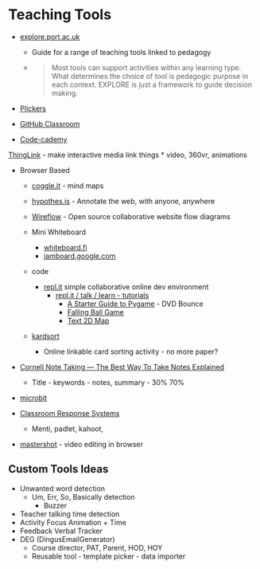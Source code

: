 Teaching Tools
==============

* [explore.port.ac.uk](https://explore.port.ac.uk)
    * Guide for a range of teaching tools linked to pedagogy
    * > Most tools can support activities within any learning type. What determines the choice of tool is pedagogic purpose in each context. EXPLORE is just a framework to guide decision making.

* [Plickers](https://get.plickers.com/)
* [GitHub Classroom](https://classroom.github.com/)

* [Code-cademy](https://www.codecademy.com/)

[ThingLink](https://www.thinglink.com/) - make interactive media link things
    * video, 360vr, animations

* Browser Based
    * [coggle.it](https://coggle.it/) - mind maps
    * [hypothes.is](https://web.hypothes.is/) - Annotate the web, with anyone, anywhere
    * [Wireflow](https://wireflow.co/) - Open source collaborative website flow diagrams
    * Mini Whiteboard
        * [whiteboard.fi](https://whiteboard.fi/)
        * [jamboard.google.com](https://jamboard.google.com/)
    * code
        * [repl.it](https://repl.it/) simple collaborative online dev environment
            * [repl.it / talk / learn - tutorials](https://repl.it/talk/learn)
                * [A Starter Guide to Pygame](https://repl.it/talk/learn/A-Starter-Guide-to-Pygame/11741) - DVD Bounce
                * [Falling Ball Game](https://repl.it/talk/learn/Make-your-first-Pygame/11773)
                * [Text 2D Map](https://repl.it/talk/learn/2D-console-games-tutorial/33813)

    * [kardsort](https://study.kardsort.com/going-backwards-to-go-forwards/)
        * Online linkable card sorting activity - no more paper?

* [Cornell Note Taking — The Best Way To Take Notes Explained](https://study.kardsort.com/going-backwards-to-go-forwards/)
    * Title - keywords - notes, summary - 30% 70%

* [microbit](../microbit/)


* [Classroom Response Systems](https://www.canterbury.ac.uk/learning-and-teaching-enhancement/learning-platform-suite/classroom-response-systems.aspx)
    * Menti, padlet, kahoot,


* [mastershot](https://mastershot.app/) - video editing in browser


Custom Tools Ideas
------------------

* Unwanted word detection
    * Um, Err, So, Basically detection
        * Buzzer
* Teacher talking time detection
* Activity Focus Animation + Time
* Feedback Verbal Tracker
* DEG (DingusEmailGenerator)
    * Course director, PAT, Parent, HOD, HOY
    * Reusable tool - template picker - data importer

